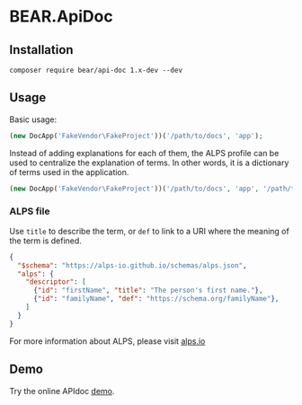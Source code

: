 # BEAR.ApiDoc

## Installation

    composer require bear/api-doc 1.x-dev --dev

## Usage

Basic usage:

```php
(new DocApp('FakeVendor\FakeProject'))('/path/to/docs', 'app');
```

Instead of adding explanations for each of them, the ALPS profile can be used to centralize the explanation of terms. In other words, it is a dictionary of terms used in the application.


```php
(new DocApp('FakeVendor\FakeProject'))('/path/to/docs', 'app', '/path/to/profile.json');
```

### ALPS file

Use `title` to describe the term, or `def` to link to a URI where the meaning of the term is defined.

```json
{
  "$schema": "https://alps-io.github.io/schemas/alps.json",
  "alps": {
    "descriptor": [
      {"id": "firstName", "title": "The person's first name."},
      {"id": "familyName", "def": "https://schema.org/familyName"},
    ]
  }
}
```

For more information about ALPS, please visit [alps.io](http://alps.io/)

## Demo

Try the online APIdoc [demo](https://github.com/bearsunday/BEAR.ApiDoc/blob/1.x/tests/docs/index.md).

